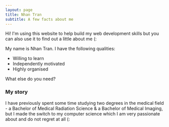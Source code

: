 ```yaml
---
layout: page
title: Nhan Tran
subtitle: A few facts about me 
---
```

Hi! I'm using this website to help build my web development skills but you can also use it to find out a little about me (:

My name is Nhan Tran. I have the following qualities:

- Willing to learn
- Independently motivated
- Highly organised

What else do you need?

### My story

I have previously spent some time studying two degrees in the medical field - a Bachelor of Medical Radiation Science & a Bachelor of Medical Imaging, but I made the switch to my computer science which I am very passionate about and do not regret at all (: